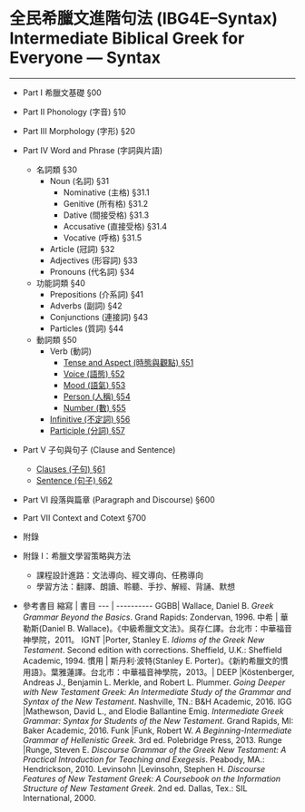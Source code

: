 # 全民希臘文進階句法 (IBG4E–Syntax) <br>Intermediate Biblical Greek for Everyone — Syntax

---

- Part I 希臘文基礎 §00
- Part II Phonology (字音) §10
- Part III Morphology (字形) §20
- Part IV Word and Phrase (字詞與片語) 
	- 名詞類 §30
		- Noun (名詞) §31
			- Nominative (主格) §31.1
			- Genitive (所有格) §31.2
			- Dative (間接受格) §31.3
			- Accusative (直接受格) §31.4
			- Vocative (呼格) §31.5
		- Article (冠詞) §32
		- Adjectives (形容詞) §33
		- Pronouns (代名詞) §34
	- 功能詞類 §40
		- Prepositions (介系詞) §41
		- Adverbs (副詞) §42
		- Conjunctions (連接詞) §43
		- Particles (質詞) §44
	- 動詞類 §50
		- Verb (動詞)
			- [Tense and Aspect (時態與觀點) §51](§51.md)
			- [Voice (語態) §52](§52.md)
			- [Mood (語氣) §53](§53.md)
			- [Person (人稱) §54](§54.md)
			- [Number (數) §55](§55.md)
		- [Infinitive (不定詞) §56](§56.md)
		- [Participle (分詞) §57](§57.md)
- Part V 子句與句子 (Clause and Sentence)
	- [Clauses (子句) §61](§61.md)
	- [Sentence (句子) §62](§62.md)
- Part VI 段落與篇章 (Paragraph and Discourse) §600
- Part VII Context and Cotext §700



- 附錄


- 附錄 I：希臘文學習策略與方法
	- 課程設計進路：文法導向、經文導向、任務導向
	- 學習方法：翻譯、朗讀、聆聽、手抄、解經、背誦、默想



- 參考書目
縮寫 | 書目
--- | ----------
GGBB| Wallace, Daniel B. *Greek Grammar Beyond the Basics*. Grand Rapids: Zondervan, 1996.
中希 | 華勒斯(Daniel B. Wallace)。《中級希臘文文法》。吳存仁譯。台北市：中華福音神學院，2011。
IGNT |Porter, Stanley E. *Idioms of the Greek New Testament*. Second edition with corrections. Sheffield, U.K.: Sheffield Academic, 1994.
慣用 | 斯丹利‧波特(Stanley E. Porter)。《新約希臘文的慣用語》。葉雅蓮譯。台北市：中華福音神學院，2013。|
DEEP |Köstenberger, Andreas J., Benjamin L. Merkle, and Robert L. Plummer. *Going Deeper with New Testament Greek: An Intermediate Study of the Grammar and Syntax of the New Testament*. Nashville, TN.: B&H Academic, 2016.
IGG |Mathewson, David L., and Elodie Ballantine Emig. *Intermediate Greek Grammar: Syntax for Students of the New Testament*. Grand Rapids, MI: Baker Academic, 2016.
Funk |Funk, Robert W. *A Beginning-Intermediate Grammar of Hellenistic Greek*. 3rd ed. Polebridge Press, 2013.
Runge |Runge, Steven E. *Discourse Grammar of the Greek New Testament: A Practical Introduction for Teaching and Exegesis*. Peabody, MA.: Hendrickson, 2010.
Levinsohn |Levinsohn, Stephen H. *Discourse Features of New Testament Greek: A Coursebook on the Information Structure of New Testament Greek*. 2nd ed. Dallas, Tex.: SIL International, 2000.
